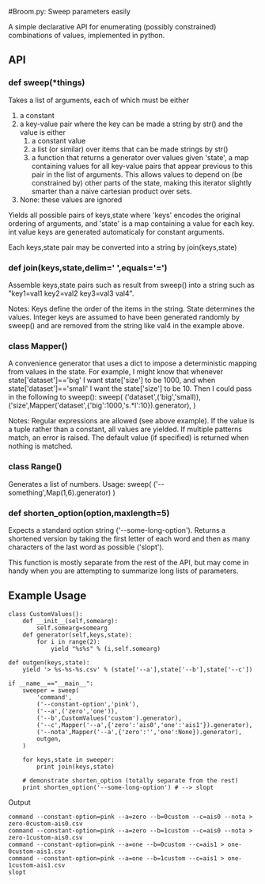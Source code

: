 #Broom.py: Sweep parameters easily

A simple declarative API for enumerating (possibly constrained) combinations of values, implemented in python.

## API

### def sweep(*things) 
Takes a list of arguments, each of which must be either
1) a constant
2) a key-value pair 
    where the key can be made a string by str()
    and the value is either 
    1) a constant value
    2) a list (or similar) over items that can be made strings by str()
    3) a function that returns a generator over values given 'state', a 
        map containing values for all key-value pairs that appear previous 
        to this pair in the list of arguments. This allows values to 
        depend on (be constrained by) other parts of the state, making 
        this iterator slightly smarter than a naive cartesian product 
        over sets.
3) None: these values are ignored

Yields all possible pairs of keys,state where 'keys' encodes the original ordering 
of arguments, and 'state' is a map containing a value for each key. 
int value keys are generated automaticaly for constant arguments.

Each keys,state pair may be converted into a string by join(keys,state)



### def join(keys,state,delim=' ',equals='=')
Assemble keys,state pairs such as result from sweep() into a string 
such as "key1=val1 key2=val2 key3=val3 val4".

Notes:
    Keys define the order of the items in the string.
    State determines the values. Integer keys are 
        assumed to have been generated randomly by sweep() and 
        are removed from the string like val4 in the example above.



### class Mapper() 
A convenience generator that uses a dict to impose a 
deterministic mapping from values in the state. 
For example, I might know that whenever state['dataset']=='big'
I want state['size'] to be 1000, and when state['dataset']=='small' 
I want the state['size'] to be 10. Then I could pass in the 
following to sweep():
sweep(
    ('dataset',('big','small)),
    ('size',Mapper('dataset',{'big':1000,'s.*l':10}).generator),
)

Notes:
    Regular expressions are allowed (see above example).
    If the value is a tuple rather than a constant, all values are yielded.
    If multiple patterns match, an error is raised.
    The default value (if specified) is returned when nothing is matched.




### class Range() 

Generates a list of numbers. Usage: 
sweep(
    ('--something',Map(1,6).generator)
)



### def shorten_option(option,maxlength=5) 
Expects a standard option string ('--some-long-option'). 
Returns a shortened version by taking the first letter of each word 
and then as many characters of the last word as possible ('slopt').

This function is mostly separate from the rest of the API, but 
may come in handy when you are attempting to summarize long lists 
of parameters.



## Example Usage 
```
class CustomValues():
    def __init__(self,somearg):
        self.somearg=somearg
    def generator(self,keys,state):
        for i in range(2):
            yield "%s%s" % (i,self.somearg)

def outgen(keys,state):
    yield '> %s-%s-%s.csv' % (state['--a'],state['--b'],state['--c'])

if __name__=="__main__":
    sweeper = sweep(
        'command',
        ('--constant-option','pink'),
        ('--a',('zero','one')),
        ('--b',CustomValues('custom').generator),
        ('--c',Mapper('--a',{'zero':'ais0','one':'ais1'}).generator),
        ('--nota',Mapper('--a',{'zero':'','one':None}).generator),
        outgen,
    )

    for keys,state in sweeper:
        print join(keys,state)

    # demonstrate shorten_option (totally separate from the rest)
    print shorten_option('--some-long-option') # --> slopt

```


Output
```
command --constant-option=pink --a=zero --b=0custom --c=ais0 --nota > zero-0custom-ais0.csv
command --constant-option=pink --a=zero --b=1custom --c=ais0 --nota > zero-1custom-ais0.csv
command --constant-option=pink --a=one --b=0custom --c=ais1 > one-0custom-ais1.csv
command --constant-option=pink --a=one --b=1custom --c=ais1 > one-1custom-ais1.csv
slopt
```

